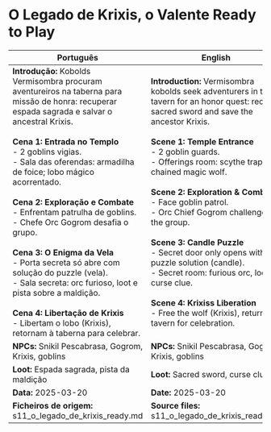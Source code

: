
# O Legado de Krixis, o Valente  Ready to Play

| Português                                                                                                                                                                                                                                                                                                                                                                                                                                                                                                                                                                                                                                                                      | English                                                                                                                                                                                                                                                                                                                                                                                                                                                                                                                                                                                                                            |
| ------------------------------------------------------------------------------------------------------------------------------------------------------------------------------------------------------------------------------------------------------------------------------------------------------------------------------------------------------------------------------------------------------------------------------------------------------------------------------------------------------------------------------------------------------------------------------------------------------------------------------------------------------------------------------ | ---------------------------------------------------------------------------------------------------------------------------------------------------------------------------------------------------------------------------------------------------------------------------------------------------------------------------------------------------------------------------------------------------------------------------------------------------------------------------------------------------------------------------------------------------------------------------------------------------------------------------------- |
| **Introdução:** Kobolds Vermisombra procuram aventureiros na taberna para missão de honra: recuperar espada sagrada e salvar o ancestral Krixis.<br><br>**Cena 1: Entrada no Templo**<br>- 2 goblins vigias.<br>- Sala das oferendas: armadilha de foice; lobo mágico acorrentado.<br><br>**Cena 2: Exploração e Combate**<br>- Enfrentam patrulha de goblins.<br>- Chefe Orc Gogrom desafia o grupo.<br><br>**Cena 3: O Enigma da Vela**<br>- Porta secreta só abre com solução do puzzle (vela).<br>- Sala secreta: orc furioso, loot e pista sobre a maldição.<br><br>**Cena 4: Libertação de Krixis**<br>- Libertam o lobo (Krixis), retornam à taberna para celebrar.<br> | **Introduction:** Vermisombra kobolds seek adventurers in the tavern for an honor quest: recover sacred sword and save the ancestor Krixis.<br><br>**Scene 1: Temple Entrance**<br>- 2 goblin guards.<br>- Offerings room: scythe trap; chained magic wolf.<br><br>**Scene 2: Exploration & Combat**<br>- Face goblin patrol.<br>- Orc Chief Gogrom challenges the group.<br><br>**Scene 3: Candle Puzzle**<br>- Secret door only opens with puzzle solution (candle).<br>- Secret room: furious orc, loot, curse clue.<br><br>**Scene 4: Krixiss Liberation**<br>- Free the wolf (Krixis), return to tavern for celebration.<br> |
| **NPCs:** Snikil Pescabrasa, Gogrom, Krixis, goblins                                                                                                                                                                                                                                                                                                                                                                                                                                                                                                                                                                                                                           | **NPCs:** Snikil Pescabrasa, Gogrom, Krixis, goblins                                                                                                                                                                                                                                                                                                                                                                                                                                                                                                                                                                               |
| **Loot:** Espada sagrada, pista da maldição                                                                                                                                                                                                                                                                                                                                                                                                                                                                                                                                                                                                                                    | **Loot:** Sacred sword, curse clue                                                                                                                                                                                                                                                                                                                                                                                                                                                                                                                                                                                                 |
| **Data:** 2025-03-20                                                                                                                                                                                                                                                                                                                                                                                                                                                                                                                                                                                                                                                           | **Date:** 2025-03-20                                                                                                                                                                                                                                                                                                                                                                                                                                                                                                                                                                                                               |
| **Ficheiros de origem:** s11_o_legado_de_krixis_ready.md                                                                                                                                                                                                                                                                                                                                                                                                                                                                                                                                                                                                                       | **Source files:** s11_o_legado_de_krixis_ready.md                                                                                                                                                                                                                                                                                                                                                                                                                                                                                                                                                                                  |




















